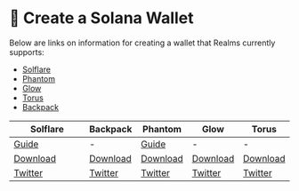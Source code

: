 # 💼 Create a Solana Wallet

Below are links on information for creating a wallet that Realms currently supports:

* [Solflare](https://docs.solflare.com/solflare/getting\_started/how-to-create-a-new-wallet)
* [Phantom](https://help.phantom.app/hc/en-us/articles/4406388623251-How-to-create-a-new-wallet)
* [Glow](https://glow.app/download)
* [Torus](https://docs.tor.us/)
* [Backpack](https://www.backpack.app/downloads)

<table data-full-width="false"><thead><tr><th width="153">Solflare</th><th>Backpack</th><th>Phantom</th><th>Glow</th><th>Torus</th></tr></thead><tbody><tr><td><a href="https://docs.solflare.com/solflare/onboarding/web-app-and-extension/how-to-create-a-new-wallet">Guide</a></td><td>-</td><td><a href="https://help.phantom.app/hc/en-us/articles/8071074929043-How-to-create-a-new-wallet">Guide</a></td><td>-</td><td>-</td></tr><tr><td><a href="https://solflare.com/download">Download</a></td><td><a href="https://www.backpack.app/downloads">Download</a></td><td><a href="https://phantom.app/download">Download</a></td><td><a href="https://glow.app/download">Download</a></td><td><a href="https://tech.tor.us/">Download</a></td></tr><tr><td><a href="https://twitter.com/solflare_wallet">Twitter</a></td><td><a href="https://twitter.com/xNFT_Backpack">Twitter</a></td><td><a href="https://twitter.com/phantom">Twitter</a></td><td><a href="https://twitter.com/glowwallet">Twitter</a></td><td><a href="https://twitter.com/Web3Auth">Twitter</a></td></tr></tbody></table>

